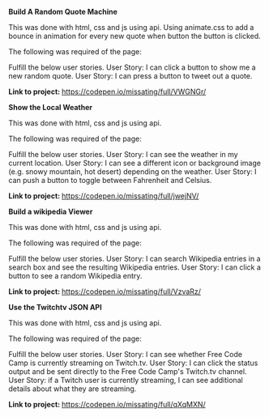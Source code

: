 <strong> Build A Random Quote Machine </strong>

This was done with html, css and js using api. Using animate.css to add a bounce in animation for every new quote when button the button is clicked.

The following was required of the page: 
 
 Fulfill the below user stories. 
 User Story: I can click a button to show me a new random quote.
 User Story: I can press a button to tweet out a quote.
 
<strong> Link to project: </strong> https://codepen.io/missating/full/VWGNGr/


  
<strong> Show the Local Weather </strong>

This was done with html, css and js using api.

The following was required of the page: 
 
Fulfill the below user stories. 
User Story: I can see the weather in my current location.
User Story: I can see a different icon or background image (e.g. snowy mountain, hot desert) depending on the weather.
User Story: I can push a button to toggle between Fahrenheit and Celsius.

<strong> Link to project: </strong> https://codepen.io/missating/full/jwejNV/


  
<strong> Build a wikipedia Viewer </strong>

This was done with html, css and js using api.

The following was required of the page: 
 
Fulfill the below user stories. 
User Story: I can search Wikipedia entries in a search box and see the resulting Wikipedia entries.
User Story: I can click a button to see a random Wikipedia entry.
 
<strong> Link to project: </strong> https://codepen.io/missating/full/VzvaRz/




<strong> Use the Twitchtv JSON API </strong>

This was done with html, css and js using api.

The following was required of the page: 
 
Fulfill the below user stories. 
User Story: I can see whether Free Code Camp is currently streaming on Twitch.tv.
User Story: I can click the status output and be sent directly to the Free Code Camp's Twitch.tv channel.
User Story: if a Twitch user is currently streaming, I can see additional details about what they are streaming.
 
<strong> Link to project: </strong> https://codepen.io/missating/full/qXqMXN/



 
 
 